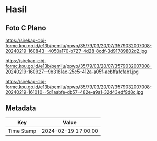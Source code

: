 # Hasil

## Foto C Plano

https://sirekap-obj-formc.kpu.go.id/e13b/pemilu/ppwp/35/79/03/20/07/3579032007008-20240219-160843--4050a170-b727-4d28-8cdf-3d91789802d2.jpg

https://sirekap-obj-formc.kpu.go.id/e13b/pemilu/ppwp/35/79/03/20/07/3579032007008-20240219-160927--9b3181ac-25c5-412a-a05f-aebffafcfab1.jpg

https://sirekap-obj-formc.kpu.go.id/e13b/pemilu/ppwp/35/79/03/20/07/3579032007008-20240219-161010--5d1aabfe-db57-482e-a9a1-32d43edf9d8c.jpg


## Metadata

| Key        | Value               |
| ---------- | ------------------- |
| Time Stamp | 2024-02-19 17:00:00 |



